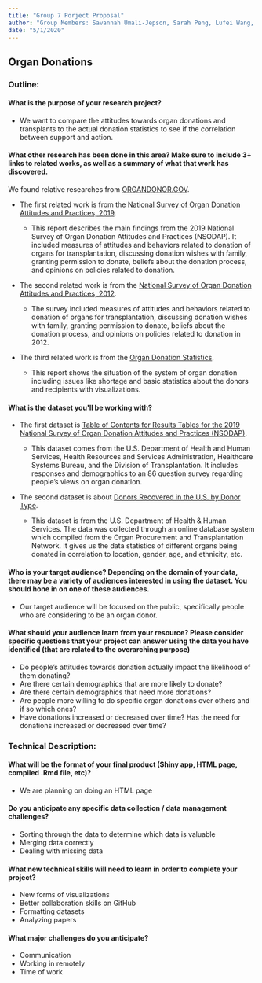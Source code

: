```yaml
---
title: "Group 7 Porject Proposal"
author: "Group Members: Savannah Umali-Jepson, Sarah Peng, Lufei Wang, Ming Yan "
date: "5/1/2020"
---
```

## **Organ Donations**
### Outline:

#### What is the purpose of your research project?

* We want to compare the attitudes towards organ donations and transplants to the actual donation statistics to see if the correlation between support and action.


#### What other research has been done in this area? Make sure to include 3+ links to related works, as well as a summary of what that work has discovered.

We found relative researches from [ORGANDONOR.GOV](https://www.organdonor.gov/).

* The first related work is from the [National Survey of Organ Donation Attitudes and Practices, 2019](https://www.organdonor.gov/sites/default/files/about-dot/files/nsodap-organ-donation-survey-2019.pdf).
    + This report describes the main findings from the 2019 National Survey of Organ Donation Attitudes and Practices (NSODAP). It included measures of attitudes and behaviors related to donation of organs for transplantation, discussing donation wishes with family, granting permission to donate, beliefs about the donation process, and opinions on policies related to donation.

* The second related work is from the [National Survey of Organ Donation Attitudes and Practices, 2012](https://www.organdonor.gov/sites/default/files/about-dot/files/national-survey-organ-donation-2012.pdf).
    + The survey included measures of attitudes and behaviors related to donation of organs for transplantation, discussing donation wishes with family, granting permission to donate, beliefs about the donation process, and opinions on policies related to donation in 2012.

* The third related work is from the [Organ Donation Statistics](https://www.organdonor.gov/statistics-stories/statistics.html).
    + This report shows the situation of the system of organ donation including issues like shortage and basic statistics about the donors and recipients with visualizations. 


#### What is the dataset you'll be working with? 
* The first dataset is [Table of Contents for Results Tables for the 2019 National Survey of Organ Donation Attitudes and Practices (NSODAP)](https://www.organdonor.gov/about-dot/grants/research-reports).
    + This dataset comes from the U.S. Department of Health and Human Services, Health Resources and Services Administration, Healthcare Systems Bureau, and the Division of Transplantation. It includes responses and demographics to an 86 question survey regarding people’s views on organ donation.

* The second dataset is about [Donors Recovered in the U.S. by Donor Type](https://optn.transplant.hrsa.gov/data/view-data-reports/national-data/#).
    + This dataset is from the U.S. Department of Health & Human Services. The data was collected through an online database system which compiled from the Organ Procurement and Transplantation Network. It gives us the data statistics of different organs being donated in correlation to location, gender, age, and ethnicity, etc. 

#### Who is your target audience?  Depending on the domain of your data, there may be a variety of audiences interested in using the dataset. You should hone in on one of these audiences.

* Our target audience will be focused on the public, specifically people who are considering to be an organ donor. 

#### What should your audience learn from your resource? Please consider specific questions that your project can answer using the data you have identified (that are related to the overarching purpose)
*  Do people’s attitudes towards donation actually impact the likelihood of them donating?
*  Are there certain demographics that are more likely to donate?
*  Are there certain demographics that need more donations?
*  Are people more willing to do specific organ donations over others and if so which ones?
*  Have donations increased or decreased over time?
Has the need for donations increased or decreased over time?


### Technical Description:

#### What will be the format of your final product (Shiny app, HTML page, compiled .Rmd file, etc)?
*  We are planning on doing an HTML page

#### Do you anticipate any specific data collection / data management challenges?
*  Sorting through the data to determine which data is valuable
*  Merging data correctly
*  Dealing with missing data

#### What new technical skills will need to learn in order to complete your project?
*  New forms of visualizations
*  Better collaboration skills on GitHub
*  Formatting datasets
*  Analyzing papers

#### What major challenges do you anticipate? 
*  Communication
*  Working in remotely
*  Time of work

